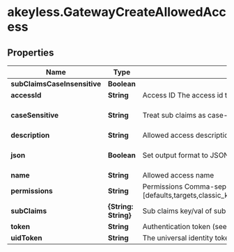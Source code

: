 # akeyless.GatewayCreateAllowedAccess

## Properties

Name | Type | Description | Notes
------------ | ------------- | ------------- | -------------
**subClaimsCaseInsensitive** | **Boolean** |  | [optional] 
**accessId** | **String** | Access ID The access id to be attached to this allowed access. Auth method with this access id should already exist. | 
**caseSensitive** | **String** | Treat sub claims as case-sensitive [true/false] | [optional] [default to &#39;true&#39;]
**description** | **String** | Allowed access description | [optional] 
**json** | **Boolean** | Set output format to JSON | [optional] [default to false]
**name** | **String** | Allowed access name | 
**permissions** | **String** | Permissions  Comma-seperated list of permissions for this allowed access. Available permissions: [defaults,targets,classic_keys,automatic_migration,ldap_auth,dynamic_secret,k8s_auth,log_forwarding,zero_knowledge_encryption,rotated_secret,caching,event_forwarding,admin,kmip,general,rotate_secret_value] | [optional] 
**subClaims** | **{String: String}** | Sub claims key/val of sub claims, e.g group&#x3D;admins,developers | [optional] 
**token** | **String** | Authentication token (see &#x60;/auth&#x60; and &#x60;/configure&#x60;) | [optional] 
**uidToken** | **String** | The universal identity token, Required only for universal_identity authentication | [optional] 


